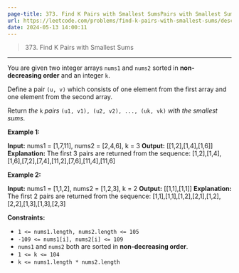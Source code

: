 ```yaml
---
page-title: 373. Find K Pairs with Smallest SumsPairs with Smallest Sums - LeetCode
url: https://leetcode.com/problems/find-k-pairs-with-smallest-sums/description/
date: 2024-05-13 14:00:11
---
```


> 373\. Find K Pairs with Smallest Sums

---

You are given two integer arrays `nums1` and `nums2` sorted in **non-decreasing order** and an integer `k`.

Define a pair `(u, v)` which consists of one element from the first array and one element from the second array.

Return *the* `k` *pairs* `(u1, v1), (u2, v2), ..., (uk, vk)` *with the smallest sums*.

**Example 1:**

**Input:** nums1 = \[1,7,11\], nums2 = \[2,4,6\], k = 3
**Output:** \[\[1,2\],\[1,4\],\[1,6\]\]
**Explanation:** The first 3 pairs are returned from the sequence: \[1,2\],\[1,4\],\[1,6\],\[7,2\],\[7,4\],\[11,2\],\[7,6\],\[11,4\],\[11,6\]

**Example 2:**

**Input:** nums1 = \[1,1,2\], nums2 = \[1,2,3\], k = 2
**Output:** \[\[1,1\],\[1,1\]\]
**Explanation:** The first 2 pairs are returned from the sequence: \[1,1\],\[1,1\],\[1,2\],\[2,1\],\[1,2\],\[2,2\],\[1,3\],\[1,3\],\[2,3\]

**Constraints:**

-   `1 <= nums1.length, nums2.length <= 105`
-   `-109 <= nums1[i], nums2[i] <= 109`
-   `nums1` and `nums2` both are sorted in **non-decreasing order**.
-   `1 <= k <= 104`
-   `k <= nums1.length * nums2.length`